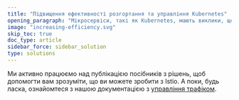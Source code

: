```yaml
---
title: "Підвищення ефективності розгортання та управління Kubernetes"
opening_paragraph: "Мікросервіси, такі як Kubernetes, мають виклики, щодо управління та керування трафіком. Istio розроблена для швидкого та ефективного розгортання та управління. Дізнайтеся, як це досягається на прикладі реалізації Kubernetes."
image: "increasing-efficiency.svg"
skip_toc: true
doc_type: article
sidebar_force: sidebar_solution
type: solutions
---
```


Ми активно працюємо над публікацією посібників з рішень, щоб допомогти вам зрозуміти, що ви можете зробити з Istio. А поки, будь ласка, ознайомтеся з нашою документацією з [управління трафіком](/docs/tasks/traffic-management/).
